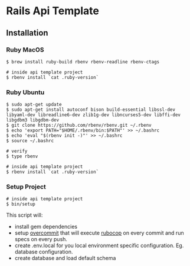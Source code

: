 # Rails Api Template

[Intro]: https://i.imgur.com/inEuTBN.jpg

## Installation

### Ruby MacOS

```
$ brew install ruby-build rbenv rbenv-readline rbenv-ctags

# inside api template project
$ rbenv install `cat .ruby-version`
```

### Ruby Ubuntu

```
$ sudo apt-get update
$ sudo apt-get install autoconf bison build-essential libssl-dev libyaml-dev libreadline6-dev zlib1g-dev libncurses5-dev libffi-dev libgdbm3 libgdbm-dev
$ git clone https://github.com/rbenv/rbenv.git ~/.rbenv
$ echo 'export PATH="$HOME/.rbenv/bin:$PATH"' >> ~/.bashrc
$ echo 'eval "$(rbenv init -)"' >> ~/.bashrc
$ source ~/.bashrc

# verify
$ type rbenv

# inside api template project
$ rbenv install `cat .ruby-version`
```

### Setup Project

```
# inside api template project
$ bin/setup
```

This script will:

- install gem dependencies
- setup [overcommit](https://github.com/brigade/overcommit) that will execute [rubocop](https://github.com/bbatsov/rubocop) on every commit and run specs on every push.
- create .env.local for you local environment specific configuration. Eg. database configuration.
- create database and load default schema